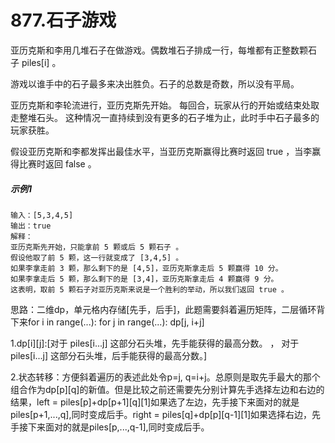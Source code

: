 # 877.石子游戏
亚历克斯和李用几堆石子在做游戏。偶数堆石子排成一行，每堆都有正整数颗石子 piles[i] 。

游戏以谁手中的石子最多来决出胜负。石子的总数是奇数，所以没有平局。

亚历克斯和李轮流进行，亚历克斯先开始。 每回合，玩家从行的开始或结束处取走整堆石头。 这种情况一直持续到没有更多的石子堆为止，此时手中石子最多的玩家获胜。

假设亚历克斯和李都发挥出最佳水平，当亚历克斯赢得比赛时返回 true ，当李赢得比赛时返回 false 。

##### 示例1
    输入：[5,3,4,5]
    输出：true
    解释：
    亚历克斯先开始，只能拿前 5 颗或后 5 颗石子 。
    假设他取了前 5 颗，这一行就变成了 [3,4,5] 。
    如果李拿走前 3 颗，那么剩下的是 [4,5]，亚历克斯拿走后 5 颗赢得 10 分。
    如果李拿走后 5 颗，那么剩下的是 [3,4]，亚历克斯拿走后 4 颗赢得 9 分。
    这表明，取前 5 颗石子对亚历克斯来说是一个胜利的举动，所以我们返回 true 。

思路：二维dp，单元格内存储[先手，后手]，此题需要斜着遍历矩阵，二层循环背下来for i in range(...): for j in range(...): dp[j, i+j]

1.dp[i][j]:[对于 piles[i...j] 这部分石头堆，先手能获得的最高分数。  ，   对于 piles[i...j] 这部分石头堆，后手能获得的最高分数。]

2.状态转移：方便斜着遍历的表述此处令p=j, q=i+j。总原则是取先手最大的那个组合作为dp[p][q]的新值。但是比较之前还需要先分别计算先手选择左边和右边的结果，left = piles[p]+dp[p+1][q][1]如果选了左边，先手接下来面对的就是piles[p+1,...,q],同时变成后手。right = piles[q]+dp[p][q-1][1]如果选择右边，先手接下来面对的就是piles[p,...,q-1],同时变成后手。

